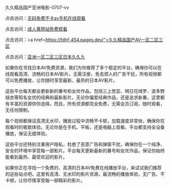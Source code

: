 
久久精品国产亚洲电影-0707-vv


点击访问：<a href="https://gfd-5xg.pages.dev/">无码免费不卡av手机在线观看</a>

点击访问：<a href="https://cfad.pages.dev/">成人黄网站免费观看</a>

点击访问：<a href=https://fdhf-454.pages.dev/">久久精品国产AV一区二区三区</a>

点击访问：<a href="https://rtj-3zo.pages.dev/">亚洲一区二区三区日本久久九</a>

如果你在寻找日本AV免费资源，我们为你推荐了多个稳定的平台，确保你可以在线观看高清、流畅的日本AV影片。无需注册，免去烦人的广告干扰，所有视频都可以免费播放，让你随时享受最新、最热的日本AV影片。

这些平台每天都会更新新的番号和女优作品，包括三上悠亚、明日花绮罗、波多野结衣等知名女优的经典和最新影片。无论你偏爱经典作品，还是追求新番，这里都有丰富的资源供你选择。而且，所有资源都完全免费，无需会员订阅，随时观看，无任何限制。

每个视频都保证高清无水印，播放过程中流畅不卡顿，加载速度非常快，确保你在观看时的极致体验。无论你是在手机、平板，还是电脑上观看，平台都支持全设备播放，保证无缝体验。

这些平台还特别注重用户隐私，杜绝了恶意广告和弹窗干扰，确保你在一个纯净、安全的环境中享受每一部影片。平台每天更新最新的番号和女优作品，保证你始终能看到最热、最受欢迎的影片。

如果你正在寻找一个免费的、高清的日本AV免费在线播放平台，来试试我们推荐的这些站点吧。这里有高清、无水印的影片资源，最流畅的播放体验，无广告、不卡顿，让你尽情享受每一部精彩的影片。



<span style="display:none;">[Canonical link](）</span>
